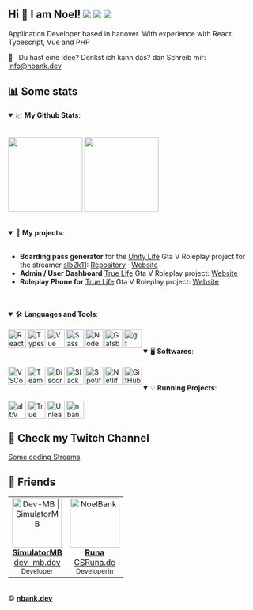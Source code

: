 ## Hi 👋 I am Noel! ![](https://komarev.com/ghpvc/?username=noelbank&color=4d2860) ![](https://hit.yhype.me/github/profile?user_id=24194246) ![](https://img.shields.io/twitch/status/noelbank?color=%23533264)  

Application Developer based in hanover. With experience with React, Typescript, Vue and PHP

📧&nbsp;&nbsp; Du hast eine Idee? Denkst ich kann das? dan Schreib mir: 	<a href="mailto:info@nbank.dev">info@nbank.dev</a>


## 📊 Some stats

<details open>
 <summary> 📈  <b>My Github Stats</b>: </summary>
<br />
<p align = "left">
  <img height="150em" src="https://github-readme-stats.vercel.app/api/?username=noelbank&theme=react&count_private=true&include_all_commits=true" />
  <img height="150em" src="https://github-readme-stats.vercel.app/api/top-langs?username=noelbank&show_icons=true&theme=react&count_private=true&layout=compact&hide=java,html,handlebars" />
</p>
</details>
<br />
<details open>
 <summary> 📕  <b>My projects</b>: </summary>
<br />
<ul>
 <li><b>Boarding pass generator</b> for the <a href="https://unity-life.de/">Unity Life</a> Gta V Roleplay project for the streamer <a href="https://www.twitch.tv/slb2k11">slb2k11</a>: <a href="https://github.com/NoelBank/slb2k11-boardingpass">Repository</a> ·  <a href="http://slb2k11.nbank.dev/?ref=nbank-github">Website</a></li>
  <li><b>Admin / User Dashboard</b> <a href="https://truelife-rp.de/">True Life</a> Gta V Roleplay project: <a href="http://dashboard.truelife-rp.de/?ref=nbank-github">Website</a></li>
   <li><b>Roleplay Phone for</b> <a href="https://truelife-rp.de/">True Life</a> Gta V Roleplay project: <a href="http://truelife-rp.de/?ref=nbank-github">Website</a></li>
 </ul>

</details>
<br />
<br />

<details open>
 <summary> 🛠️   <b>Languages and Tools</b>: </summary>
<br />
<a href="#" target="_blank"><img align="left" alt="React" width="36px" src="https://cdn.nbank.dev/images/react.png" /></a>
<a href="#" target="_blank"><img align="left" alt="Typescript" width="36px" src="https://cdn.nbank.dev/images/typescript.svg" /></a>
<a href="#" target="_blank"><img align="left" alt="Vue" width="36px" src="https://cdn.nbank.dev/images/vue.png" /></a>
<a href="#" target="_blank"><img align="left" alt="Sass" width="36px" src="https://cdn.nbank.dev/images/sass.png" /></a>
<a href="#" target="_blank"><img align="left" alt="Node.JS" width="36px" src="https://cdn.nbank.dev/images/node.png" /></a>
<a href="#" target="_blank"><img align="left" alt="GatsbyJS" width="36px" src="https://cdn.nbank.dev/images/gatsby.svg" /></a>
<a href="#" target="_blank"> <img align="left" alt="git" width="36px" src="https://cdn.nbank.dev/images/git.png"/></a>
</details>
<br />
<br />


<details open>
 <summary> 🖥️   <b>Softwares</b>: </summary>
<br>
<a href="#" target="_blank"><img align="left" alt="VSCode" width="36px" src="https://cdn.nbank.dev/images/vscode.png" /></a>
<a href="#" target="_blank"><img align="left" alt="Teamspeak" width="36px" src="https://cdn.nbank.dev/images/teamspeak.png" /></a>
<a href="#" target="_blank"><img align="left" alt="Discord" width="36px" src="https://cdn.nbank.dev/images/discord.png" /></a>
<a href="#" target="_blank"><img align="left" alt="Slack" width="36px" src="https://cdn.nbank.dev/images/slack.png" /></a>
<a href="#" target="_blank"><img align="left" alt="Spotify" width="36px" src="https://cdn.nbank.dev/images/spotify.png" /></a>
<a href="#" target="_blank"><img align="left" alt="Netlify" width="36px" src="https://cdn.nbank.dev/images/netlify.png" /></a>
<a href="https://github.com/noelbank/" target="_blank"> <img align="left" alt="GitHub" width="36px" src="https://cdn.nbank.dev/images/github.png"/></a>
</details>

<br />
<br />

<details open>
 <summary> 💡  <b>Running Projects</b>: </summary>
<br>
<a href="https://altv.mp/#/" target="_blank"> <img align="left" alt="alt:V" width="36px" src="https://cdn.nbank.dev/images/altv.svg"/></a>
<a href="https://truelife-rp.de" target="_blank"> <img align="left" alt="True Life" width="36px" src="https://cdn.nbank.dev/images/truelife.png"/></a>
<a href="https://unleashed-life.de" target="_blank"> <img align="left" alt="Unleashed Life" width="36px" src="https://cdn.nbank.dev/images/ul.png"/></a>
<a href="https://nbank.dev" target="_blank"> <img align="left" alt="nbank.dev" height="36px" src="https://cdn.nbank.one/nb_adtYPXZxnPyI.png"/></a>
</details>

<br />
<br />

## 🎥 Check my Twitch Channel 

[Some coding Streams](https://twitch.nbank.dev)

## 👾 Friends

<table>
  <tr>
    <td align="center">
      <a href="https://github.com/dev-mb"><img src="https://avatars.githubusercontent.com/u/50833616" width="100px;" alt="Dev-MB | SimulatorMB"/><br/>
        <sub><b><a href="https://github.com/dev-mb">SimulatorMB</b></a></sub><br /><a href="https://dev-mb.dev">dev-mb.dev</a></br><small>Developer</small>
    </td>
    <td align="center">
      <a href="https://github.com/csruna"><img src="https://avatars.githubusercontent.com/u/58478174?v=4" width="100px;" alt="NoelBank"/><br/>
        <sub><b><a href="https://github.com/NoelBank">Runa</b></a></sub><br /><a href="https://csruna.de">CSRuna.de</a></br><small>Developerin</small>
    </td>
  </tr>
</table>

<br />
© <a href="https://nbank.dev"><b>nbank.dev</b></a>
